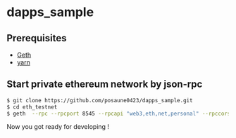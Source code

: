# dapps_sample


## Prerequisites

- [Geth](https://github.com/ethereum/go-ethereum)
- [yarn](https://github.com/yarnpkg/berry)


## Start private ethereum network by json-rpc
```bash
$ git clone https://github.com/posaune0423/dapps_sample.git
$ cd eth_testnet
$ geth  --rpc --rpcport 8545 --rpcapi "web3,eth,net,personal" --rpccorsdomain "*" --rpcaddr "0.0.0.0" --datadir . --nodiscover --networkid 10 console 2>> geth.log
```

Now you got ready for developing !
